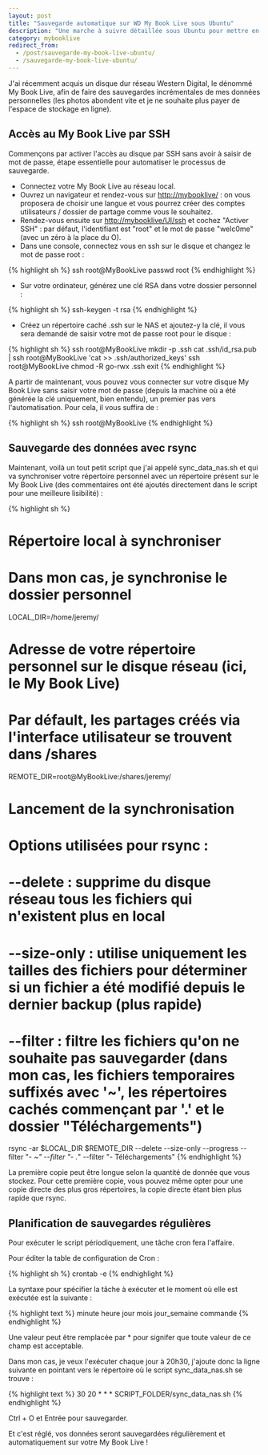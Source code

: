 ```yaml
---
layout: post
title: "Sauvegarde automatique sur WD My Book Live sous Ubuntu"
description: "Une marche à suivre détaillée sous Ubuntu pour mettre en place des sauvegardes automatiques de vos données sur un disque réseau WD My Book Live."
category: mybooklive
redirect_from:
  - /post/sauvegarde-my-book-live-ubuntu/
  - /sauvegarde-my-book-live-ubuntu/
---
```


J'ai récemment acquis un disque dur réseau Western Digital, le dénommé My Book Live, afin de faire des sauvegardes incrémentales de mes données personnelles (les photos abondent vite et je ne souhaite plus payer de l'espace de stockage en ligne).

## Accès au My Book Live par SSH

Commençons par activer l'accès au disque par SSH sans avoir à saisir de mot de passe, étape essentielle pour automatiser le processus de sauvegarde.

* Connectez votre My Book Live au réseau local.
* Ouvrez un navigateur et rendez-vous sur [http://mybooklive/](http://mybooklive/ "Accès à la page d'administration du My Book Live") : on vous proposera de choisir une langue et vous pourrez créer des comptes utilisateurs / dossier de partage comme vous le souhaitez.
* Rendez-vous ensuite sur [http://mybooklive/UI/ssh](http://mybooklive/UI/ssh "Page d'activation du SSH sur le My Book Live") et cochez "Activer SSH" : par défaut, l'identifiant est "root" et le mot de passe "welc0me" (avec un zéro à la place du O).
* Dans une console, connectez vous en ssh sur le disque et changez le mot de passe root :

{% highlight sh %}
ssh root@MyBookLive
passwd root
{% endhighlight %}

*   Sur votre ordinateur, générez une clé RSA dans votre dossier personnel :

{% highlight sh %}
ssh-keygen -t rsa
{% endhighlight %}

*   Créez un répertoire caché .ssh sur le NAS et ajoutez-y la clé, il vous sera demandé de saisir votre mot de passe root pour le disque :

{% highlight sh %}
ssh root@MyBookLive mkdir -p .ssh
cat .ssh/id_rsa.pub | ssh root@MyBookLive 'cat >> .ssh/authorized_keys'
ssh root@MyBookLive
chmod -R go-rwx .ssh
exit
{% endhighlight %}

A partir de maintenant, vous pouvez vous connecter sur votre disque My Book Live sans saisir votre mot de passe (depuis la machine où a été générée la clé uniquement, bien entendu), un premier pas vers l'automatisation. Pour cela, il vous suffira de :

{% highlight sh %}
ssh root@MyBookLive
{% endhighlight %}

## Sauvegarde des données avec rsync

Maintenant, voilà un tout petit script que j'ai appelé sync\_data\_nas.sh et qui va synchroniser votre répertoire personnel avec un répertoire présent sur le My Book Live (des commentaires ont été ajoutés directement dans le script pour une meilleure lisibilité) :

{% highlight sh %}
# Répertoire local à synchroniser
# Dans mon cas, je synchronise le dossier personnel
LOCAL_DIR=/home/jeremy/

# Adresse de votre répertoire personnel sur le disque réseau (ici, le My Book Live)
# Par défault, les partages créés via l'interface utilisateur se trouvent dans /shares
REMOTE_DIR=root@MyBookLive:/shares/jeremy/

# Lancement de la synchronisation
# Options utilisées pour rsync :
# --delete : supprime du disque réseau tous les fichiers qui n'existent plus en local
# --size-only : utilise uniquement les tailles des fichiers pour déterminer si un fichier a été modifié depuis le dernier backup (plus rapide)
# --filter : filtre les fichiers qu'on ne souhaite pas sauvegarder (dans mon cas, les fichiers temporaires suffixés avec '~', les répertoires cachés commençant par '.' et le dossier "Téléchargements")
rsync -ar $LOCAL_DIR $REMOTE_DIR --delete --size-only --progress --filter "- *~" --filter "- .*" --filter "- Téléchargements"
{% endhighlight %}

La première copie peut être longue selon la quantité de donnée que vous stockez. Pour cette première copie, vous pouvez même opter pour une copie directe des plus gros répertoires, la copie directe étant bien plus rapide que rsync.

## Planification de sauvegardes régulières

Pour exécuter le script périodiquement, une tâche cron fera l'affaire.

Pour éditer la table de configuration de Cron :

{% highlight sh %}
crontab -e
{% endhighlight %}

La syntaxe pour spécifier la tâche à exécuter et le moment où elle est exécutée est la suivante :

{% highlight text %}
minute heure jour mois jour_semaine commande
{% endhighlight %}

Une valeur peut être remplacée par * pour signifer que toute valeur de ce champ est acceptable.

Dans mon cas, je veux l'exécuter chaque jour à 20h30, j'ajoute donc la ligne suivante en pointant vers le répertoire où le script sync\_data\_nas.sh se trouve :

{% highlight text %}
30 20 * * * SCRIPT_FOLDER/sync_data_nas.sh
{% endhighlight %}

Ctrl + O et Entrée pour sauvegarder.

Et c'est réglé, vos données seront sauvegardées régulièrement et automatiquement sur votre My Book Live !
